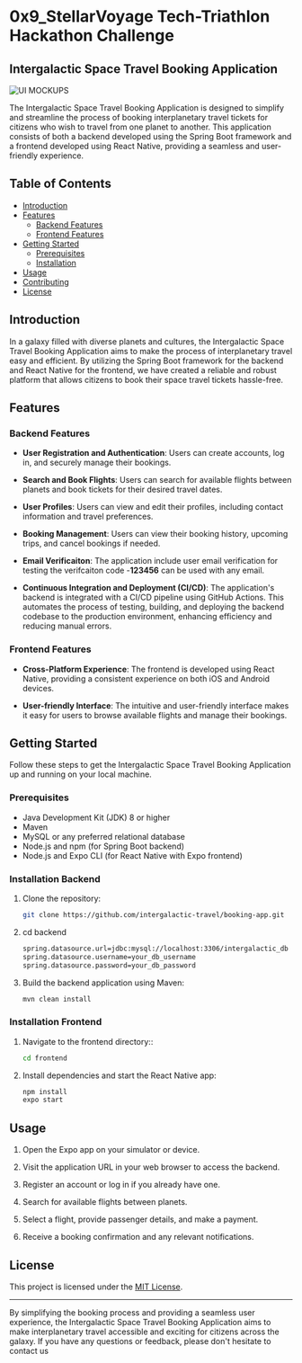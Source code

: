 
# 0x9_StellarVoyage Tech-Triathlon Hackathon Challenge
## Intergalactic Space Travel Booking Application
![UI MOCKUPS](https://github.com/Madushan98/0x9_StellarVoyage/assets/65262773/f556ba29-61b6-47fa-a4fb-c6c7fc597b0b)

The Intergalactic Space Travel Booking Application is designed to simplify and streamline the process of booking interplanetary travel tickets for citizens who wish to travel from one planet to another. This application consists of both a backend developed using the Spring Boot framework and a frontend developed using React Native, providing a seamless and user-friendly experience.

## Table of Contents

- [Introduction](#introduction)
- [Features](#features)
     - [Backend Features](#backend-features)
    - [Frontend Features](#frontend-features)
- [Getting Started](#getting-started)
  - [Prerequisites](#prerequisites)
  - [Installation](#installation)
- [Usage](#usage)
- [Contributing](#contributing)
- [License](#license)

## Introduction

In a galaxy filled with diverse planets and cultures, the Intergalactic Space Travel Booking Application aims to make the process of interplanetary travel easy and efficient. By utilizing the Spring Boot framework for the backend and React Native for the frontend, we have created a reliable and robust platform that allows citizens to book their space travel tickets hassle-free.

## Features

### Backend Features

- **User Registration and Authentication**: Users can create accounts, log in, and securely manage their bookings.

- **Search and Book Flights**: Users can search for available flights between planets and book tickets for their desired travel dates.

- **User Profiles**: Users can view and edit their profiles, including contact information and travel preferences.

- **Booking Management**: Users can view their booking history, upcoming trips, and cancel bookings if needed.

-  **Email Verificaiton**: The application include user email verification for testing the verifcaiton code -**123456** can be used with any email.

- **Continuous Integration and Deployment (CI/CD)**: The application's backend is integrated with a CI/CD pipeline using GitHub Actions. This automates the process of testing, building, and deploying the backend codebase to the production environment, enhancing efficiency and reducing manual errors.
  

### Frontend Features

- **Cross-Platform Experience**: The frontend is developed using React Native, providing a consistent experience on both iOS and Android devices.

- **User-friendly Interface**: The intuitive and user-friendly interface makes it easy for users to browse available flights and manage their bookings.


## Getting Started

Follow these steps to get the Intergalactic Space Travel Booking Application up and running on your local machine.

### Prerequisites

- Java Development Kit (JDK) 8 or higher
- Maven
- MySQL or any preferred relational database
- Node.js and npm (for Spring Boot backend)
- Node.js and Expo CLI (for React Native with Expo frontend)

### Installation Backend

1. Clone the repository:

   ```bash
   git clone https://github.com/intergalactic-travel/booking-app.git

2. cd backend

    ```bash
    spring.datasource.url=jdbc:mysql://localhost:3306/intergalactic_db
    spring.datasource.username=your_db_username
    spring.datasource.password=your_db_password

3. Build the backend application using Maven:
    ```bash
    mvn clean install

### Installation Frontend

1. Navigate to the frontend directory::

   ```bash
   cd frontend

2. Install dependencies and start the React Native app:

   ```bash
   npm install
   expo start

## Usage

1. Open the Expo app on your simulator or device.

2. Visit the application URL in your web browser to access the backend.

3. Register an account or log in if you already have one.

4. Search for available flights between planets.

5. Select a flight, provide passenger details, and make a payment.

6. Receive a booking confirmation and any relevant notifications.


## License

This project is licensed under the [MIT License](LICENSE).

---

By simplifying the booking process and providing a seamless user experience, the Intergalactic Space Travel Booking Application aims to make interplanetary travel accessible and exciting for citizens across the galaxy. If you have any questions or feedback, please don't hesitate to contact us
